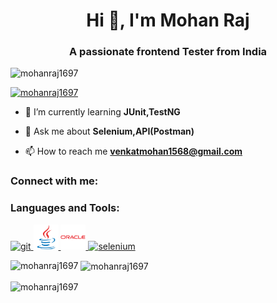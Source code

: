 
<h1 align="center">Hi 👋, I'm Mohan Raj</h1>
<h3 align="center">A passionate frontend Tester from India</h3>

<p align="left"> <img src="https://komarev.com/ghpvc/?username=mohanraj1697&label=Profile%20views&color=0e75b6&style=flat" alt="mohanraj1697" /> </p>

<p align="left"> <a href="https://github.com/ryo-ma/github-profile-trophy"><img src="https://github-profile-trophy.vercel.app/?username=mohanraj1697" alt="mohanraj1697" /></a> </p>

- 🌱 I’m currently learning **JUnit,TestNG**

- 💬 Ask me about **Selenium,API(Postman)**

- 📫 How to reach me **venkatmohan1568@gmail.com**

<h3 align="left">Connect with me:</h3>
<p align="left">
</p>

<h3 align="left">Languages and Tools:</h3>
<p align="left"> <a href="https://git-scm.com/" target="_blank" rel="noreferrer"> <img src="https://www.vectorlogo.zone/logos/git-scm/git-scm-icon.svg" alt="git" width="40" height="40"/> </a> <a href="https://www.java.com" target="_blank" rel="noreferrer"> <img src="https://raw.githubusercontent.com/devicons/devicon/master/icons/java/java-original.svg" alt="java" width="40" height="40"/> </a> <a href="https://www.oracle.com/" target="_blank" rel="noreferrer"> <img src="https://raw.githubusercontent.com/devicons/devicon/master/icons/oracle/oracle-original.svg" alt="oracle" width="40" height="40"/> </a> <a href="https://www.selenium.dev" target="_blank" rel="noreferrer"> <img src="https://raw.githubusercontent.com/detain/svg-logos/780f25886640cef088af994181646db2f6b1a3f8/svg/selenium-logo.svg" alt="selenium" width="40" height="40"/> </a> </p>

<p><img align="left" src="https://github-readme-stats.vercel.app/api/top-langs?username=mohanraj1697&show_icons=true&locale=en&layout=compact" alt="mohanraj1697" /></p>

<p>&nbsp;<img align="center" src="https://github-readme-stats.vercel.app/api?username=mohanraj1697&show_icons=true&locale=en" alt="mohanraj1697" /></p>

<p><img align="center" src="https://github-readme-streak-stats.herokuapp.com/?user=mohanraj1697&" alt="mohanraj1697" /></p>
